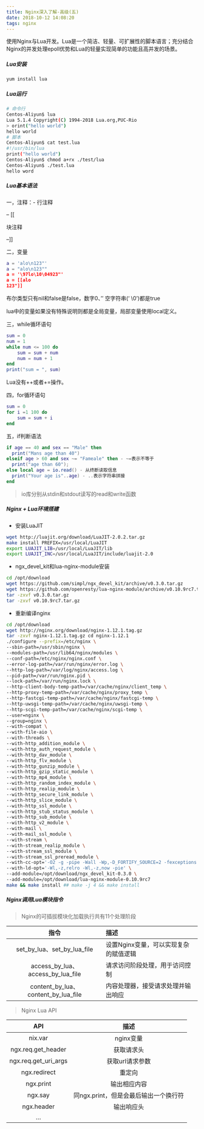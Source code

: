 ```yaml
---
title: Nginx深入了解-高级(五)
date: 2018-10-12 14:08:20
tags: nginx
---
```


使用Nginx与Lua开发。Lua是一个简洁、轻量、可扩展性的脚本语言；充分结合Nginx的并发处理epoll优势和Lua的轻量实现简单的功能且高并发的场景。

<!-- more -->

##### Lua安装

```bash
yum install lua
```

##### Lua运行

```bash
# 命令行 
Centos-Aliyun$ lua 
Lua 5.1.4 Copyright(C) 1994-2018 Lua.org,PUC-Rio 
> orint("hello world") 
hello world 
# 脚本 
Centos-Aliyun$ cat test.lua 
#!/usr/bin/lua 
print("hello world") 
Centos-Aliyun$ chmod a+rx ./test/lua 
Centos-Aliyun$ ./test.lua 
hello word
```

##### Lua基本语法

一，注释：- 行注释

– [[

块注释

–]]

二，变量

```lua
a = 'alo\n123"'
a = "alo\n123""
a = '\97lo\10\04923"'
a = [[alo
123"]]
```

布尔类型只有nil和false是false，数字0、’’ 空字符串(‘ \0’)都是true

lua中的变量如果没有特殊说明则都是全局变量，局部变量使用local定义。

三，while循环语句

```lua
sum = 0
num = 1
while num <= 100 do
    sum = sum + num
    num = num + 1
end
print("sum = ", sum)
```

Lua没有++或者+=操作。

四，for循环语句

```lua
sum = 0
for i =1 100 do
    sum = sum + i
end
```

五，if判断语法

```lua
if age == 40 and sex == "Male" then 
  print("Mans age than 40") 
elseif age > 60 and sex ~= "Fameale" then - ~=表示不等于 
  print("age than 60"); 
else local age = io.read() - 从终断读取信息 
  print("Your age is"..age) - ..表示字符串拼接 
end
```

> io库分别从stdin和stdout读写的read和write函数

##### Nginx + Lua环境搭建

- 安装LuaJIT

```bash
wget http://luajit.org/download/LuaJIT-2.0.2.tar.gz 
make install PREFIX=/usr/local/LuaJIT 
export LUAJIT_LIB=/usr/local/LuaJIT/lib 
export LUAJIT_INC=/usr/local/LuaJIT/include/luajit-2.0
```

- ngx_devel_kit和lua-nginx-module安装

```bash
cd /opt/download 
wget https://github.com/simpl/ngx_devel_kit/archive/v0.3.0.tar.gz 
wget https://github.com/openresty/lua-nginx-module/archive/v0.10.9rc7.tar.gz 
tar -zxvf v0.3.0.tar.gz 
tar -zxvf v0.10.9rc7.tar.gz
```

- 重新编译nginx

```bash
cd /opt/download 
wget http://nginx.org/download/nginx-1.12.1.tag.gz 
tar -zxvf nginx-1.12.1.tag.gz cd nginx-1.12.1 
./configure --prefix=/etc/nginx \ 
--sbin-path=/usr/sbin/nginx \ 
--modules-path=/usr/lib64/nginx/modules \ 
--conf-path=/etc/nginx/nginx.conf \ 
--error-log-path=/var/run/nginx/error.log \ 
--http-log-path=/var/log/nginx/access.log \ 
--pid-path=/var/run/nginx.pid \ 
--lock-path=/var/run/nginx.lock \ 
--http-client-body-temp-path=/var/cache/nginx/client_temp \ 
--http-proxy-temp-path=/var/cache/nginx/proxy_temp \ 
--http-fastcgi-temp-path=/var/cache/nginx/fastcgi-temp \ 
--http-uwsgi-temp-path=/var/cache/nginx/uwsgi-temp \ 
--http-scgi-temp-path=/var/cache/nginx/scgi-temp \ 
--user=nginx \ 
--group=nginx \ 
--with-compat \ 
--with-file-aio \ 
--with-threads \ 
--with-http_addition_module \ 
--with-http_auth_request_module \ 
--with-http_dav_module \ 
--with-http_flv_module \ 
--with-http_gunzip_module \ 
--with-http_gzip_static_module \ 
--with-http_mp4_module \ 
--with-http_random_index_module \ 
--with-http_realip_module \ 
--with-http_secure_link_module \ 
--with-http_slice_module \ 
--with-http_ssl_module \ 
--with-http_stub_status_module \ 
--with-http_sub_module \ 
--with-http_v2_module \ 
--with-mail \ 
--with-mail_ssl_module \ 
--with-stream \ 
--with-stream_realip_module \ 
--with-stream_ssl_module \ 
--with-stream_ssl_preread_module \ 
--with-cc-opt='-O2 -g -pipe -Wall -Wp,-D_FORTIFY_SOURCE=2 -fexceptions -fstack-protector-strong --param=ssp-buffer-size=4 -grecord-gcc-switches -m64 -mtune=generic -fPIC' \ 
--with-ld-opt='-Wl,-z,relro -Wl,-z,now -pie' \ 
--add-module=/opt/download/ngx_devel_kit-0.3.0 \ 
--add-module=/opt/download/lua-nginx-module-0.10.9rc7 
make && make install ## make -j 4 && make install
```

##### Nginx调用Lua模块指令

> Nginx的可插拔模块化加载执行共有11个处理阶段


|                指令                 | 描述                                  |
| :---------------------------------: | :------------------------------------ |
|     set_by_lua、set_by_lua_file     | 设置Nginx变量，可以实现复杂的赋值逻辑 |
|  access_by_lua、access_by_lua_file  | 请求访问阶段处理，用于访问控制        |
| content_by_lua、content_by_lua_file | 内容处理器，接受请求处理并输出响应    |


> Nginx Lua API


|         API          | 描述                                  |
| :---: | :---: |
|       nix.var        | nginx变量                             |
|  ngx.req.get_header  | 获取请求头                            |
| ngx.req.get_uri_args | 获取url请求参数                       |
|     ngx.redirect     | 重定向                                |
|      ngx.print       | 输出相应内容                          |
|       ngx.say        | 同ngx.print，但是会最后输出一个换行符 |
|      ngx.header      | 输出响应头                            |
|          …           |                                       |